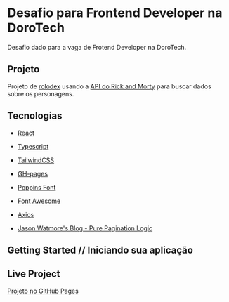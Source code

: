 # Desafio para Frontend Developer na DoroTech

Desafio dado para a vaga de Frotend Developer na DoroTech.

## Projeto

Projeto de [rolodex](https://en.wikipedia.org/wiki/Rolodex) usando a [API do Rick and Morty](https://en.wikipedia.org/wiki/Rick_and_Morty) para buscar dados sobre os personagens.

## Tecnologias

- [React](https://reactjs.org/)

- [Typescript](https://www.typescriptlang.org/)

- [TailwindCSS](https://tailwindcss.com/)

- [GH-pages](https://pages.github.com/)

- [Poppins Font](https://fonts.google.com/specimen/Poppins#standard-styles)

- [Font Awesome](https://fontawesome.com/)

- [Axios](https://axios-http.com/docs/intro)

- [Jason Watmore's Blog - Pure Pagination Logic](https://jasonwatmore.com/post/2018/08/07/javascript-pure-pagination-logic-in-vanilla-js-typescript)

## Getting Started // Iniciando sua aplicação

<!-- TODO: Insert how to do it -->

## Live Project

<!-- TODO: Fix link -->

[Projeto no GitHub Pages](https://google.com)
